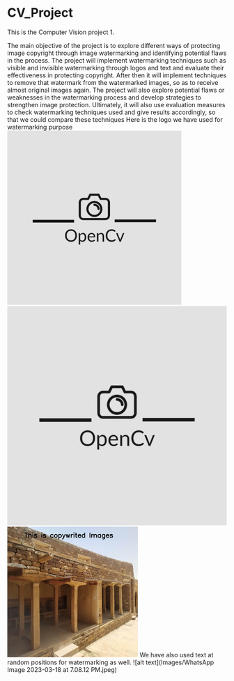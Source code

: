 # CV_Project
This is the Computer Vision project 1.

The main objective of the project is to explore different ways of protecting image copyright through image watermarking and identifying potential flaws in the process.
The project will implement watermarking techniques such as visible and invisible watermarking through logos and text and evaluate their effectiveness in protecting copyright.
After then it will implement techniques to remove that watermark from the watermarked images, so as to receive almost original images again. The project will also explore potential flaws or weaknesses in the watermarking process and develop strategies to strengthen image protection. Ultimately, it will also use evaluation measures to check watermarking techniques used and give results accordingly, so that we could compare these techniques
Here is the logo we have used for watermarking purpose
<img src="Images/3.jpeg" alt="image_description" width="400"/>
![alt text](Images/3.jpeg)
<img src="Images/WhatsApp Image 2023-03-18 at 7.08.12 PM.jpeg" alt="image_description" width="300"/>
We have also used text at random positions for watermarking as well.
![alt text](Images/WhatsApp Image 2023-03-18 at 7.08.12 PM.jpeg)

